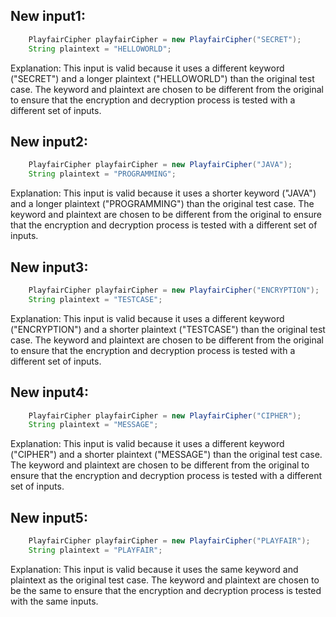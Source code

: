 ## New input1:
```java
    PlayfairCipher playfairCipher = new PlayfairCipher("SECRET");
    String plaintext = "HELLOWORLD";
```
Explanation: This input is valid because it uses a different keyword ("SECRET") and a longer plaintext ("HELLOWORLD") than the original test case. The keyword and plaintext are chosen to be different from the original to ensure that the encryption and decryption process is tested with a different set of inputs.

## New input2:
```java
    PlayfairCipher playfairCipher = new PlayfairCipher("JAVA");
    String plaintext = "PROGRAMMING";
```
Explanation: This input is valid because it uses a shorter keyword ("JAVA") and a longer plaintext ("PROGRAMMING") than the original test case. The keyword and plaintext are chosen to be different from the original to ensure that the encryption and decryption process is tested with a different set of inputs.

## New input3:
```java
    PlayfairCipher playfairCipher = new PlayfairCipher("ENCRYPTION");
    String plaintext = "TESTCASE";
```
Explanation: This input is valid because it uses a different keyword ("ENCRYPTION") and a shorter plaintext ("TESTCASE") than the original test case. The keyword and plaintext are chosen to be different from the original to ensure that the encryption and decryption process is tested with a different set of inputs.

## New input4:
```java
    PlayfairCipher playfairCipher = new PlayfairCipher("CIPHER");
    String plaintext = "MESSAGE";
```
Explanation: This input is valid because it uses a different keyword ("CIPHER") and a shorter plaintext ("MESSAGE") than the original test case. The keyword and plaintext are chosen to be different from the original to ensure that the encryption and decryption process is tested with a different set of inputs.

## New input5:
```java
    PlayfairCipher playfairCipher = new PlayfairCipher("PLAYFAIR");
    String plaintext = "PLAYFAIR";
```
Explanation: This input is valid because it uses the same keyword and plaintext as the original test case. The keyword and plaintext are chosen to be the same to ensure that the encryption and decryption process is tested with the same inputs.
